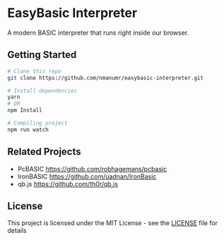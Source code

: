 # EasyBasic Interpreter

A modern BASIC interpreter that runs right inside our browser.

## Getting Started

```bash
# Clone this repo
git clone https://github.com/nmanumr/easybasic-interpreter.git

# Install dependencies
yarn
# OR
npm Install

# Compiling project
npm run watch
```

## Related Projects

* PcBASIC https://github.com/robhagemans/pcbasic
* IronBASIC https://github.com/uadnan/IronBasic
* qb.js https://github.com/th0r/qb.js


## License

This project is licensed under the MIT License - see the [LICENSE](https://github.com/nmanumr/easybasic-interpreter/blob/master/LICENSE) file for details
